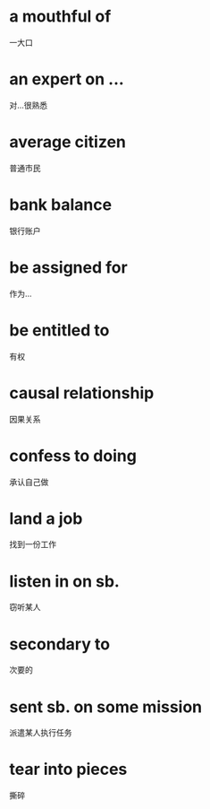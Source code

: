 a mouthful of
=============

一大口

an expert on ...
================

对...很熟悉

average citizen
===============

普通市民

bank balance
============

银行账户

be assigned for
===============

作为...

be entitled to
==============

有权

causal relationship
===================

因果关系

confess to doing
================

承认自己做

land a job
==========

找到一份工作

listen in on sb.
================

窃听某人

secondary to
============

次要的

sent sb. on some mission
========================

派遣某人执行任务

tear into pieces
================

撕碎
